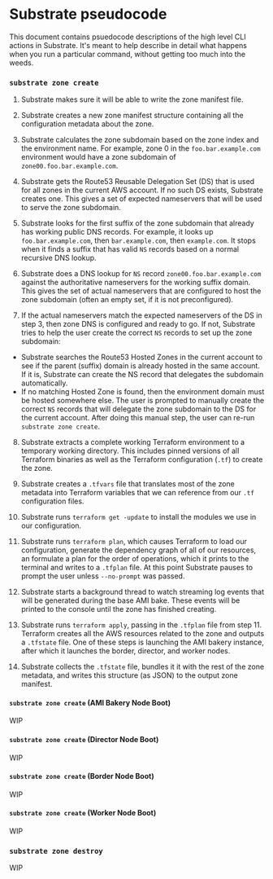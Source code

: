 # Substrate pseudocode
This document contains psuedocode descriptions of the high level CLI actions in Substrate. It's meant to help describe in detail what happens when you run a particular command, without getting too much into the weeds.

### `substrate zone create`
 1. Substrate makes sure it will be able to write the zone manifest file.

 2. Substrate creates a new zone manifest structure containing all the configuration metadata about the zone.

 3. Substrate calculates the zone subdomain based on the zone index and the environment name. For example, zone 0 in the `foo.bar.example.com` environment would have a zone subdomain of `zone00.foo.bar.example.com`.

 4. Substrate gets the Route53 Reusable Delegation Set (DS) that is used for all zones in the current AWS account. If no such DS exists, Substrate creates one. This gives a set of expected nameservers that will be used to serve the zone subdomain.

 5. Substrate looks for the first suffix of the zone subdomain that already has working public DNS records. For example, it looks up `foo.bar.example.com`, then `bar.example.com`, then `example.com`. It stops when it finds a suffix that has valid `NS` records based on a normal recursive DNS lookup.

 6. Substrate does a DNS lookup for `NS` record `zone00.foo.bar.example.com` against the authoritative nameservers for the working suffix domain. This gives the set of actual nameservers that are configured to host the zone subdomain (often an empty set, if it is not preconfigured).

 7. If the actual nameservers match the expected nameservers of the DS in step 3, then zone DNS is configured and ready to go. If not, Substrate tries to help the user create the correct `NS` records to set up the zone subdomain:
   - Substrate searches the Route53 Hosted Zones in the current account to see if the parent (suffix) domain is already hosted in the same account. If it is, Substrate can create the NS record that delegates the subdomain automatically.
   - If no matching Hosted Zone is found, then the environment domain must be hosted somewhere else. The user is prompted to manually create the correct `NS` records that will delegate the zone subdomain to the DS for the current account. After doing this manual step, the user can re-run `substrate zone create`.

 8. Substrate extracts a complete working Terraform environment to a temporary working directory. This includes pinned versions of all Terraform binaries as well as the Terraform configuration (`.tf`) to create the zone.

 9. Substrate creates a `.tfvars` file that translates most of the zone metadata into Terraform variables that we can reference from our `.tf` configuration files.

 10. Substrate runs `terraform get -update` to install the modules we use in our configuration.

 11. Substrate runs `terraform plan`, which causes Terraform to load our configuration, generate the dependency graph of all of our resources, an formulate a plan for the order of operations, which it prints to the terminal and writes to a `.tfplan` file. At this point Substrate pauses to prompt the user unless `--no-prompt` was passed.

 12. Substrate starts a background thread to watch streaming log events that will be generated during the base AMI bake. These events will be printed to the console until the zone has finished creating.

 13. Substrate runs `terraform apply`, passing in the `.tfplan` file from step 11. Terraform creates all the AWS resources related to the zone and outputs a `.tfstate` file. One of these steps is launching the AMI bakery instance, after which it launches the border, director, and worker nodes.

 14. Substrate collects the `.tfstate` file, bundles it it with the rest of the zone metadata, and writes this structure (as JSON) to the output zone manifest.

#### `substrate zone create` (AMI Bakery Node Boot)
WIP

#### `substrate zone create` (Director Node Boot)
WIP

#### `substrate zone create` (Border Node Boot)
WIP

#### `substrate zone create` (Worker Node Boot)
WIP

### `substrate zone destroy`
WIP
